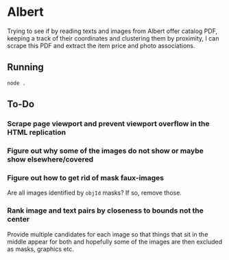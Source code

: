 # Albert

Trying to see if by reading texts and images from Albert offer catalog PDF,
keeping a track of their coordinates and clustering them by proximity, I can
scrape this PDF and extract the item price and photo associations.

## Running

`node .`

## To-Do

### Scrape page viewport and prevent viewport overflow in the HTML replication

### Figure out why some of the images do not show or maybe show elsewhere/covered

### Figure out how to get rid of mask faux-images

Are all images identified by `objId` masks? If so, remove those.

### Rank image and text pairs by closeness to bounds not the center

Provide multiple candidates for each image so that things that sit in the middle
appear for both and hopefully some of the images are then excluded as masks,
graphics etc.
